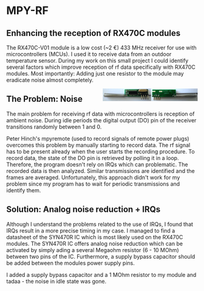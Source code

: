 # MPY-RF

## Enhancing the reception of RX470C modules

The RX470C-V01 module is a low cost (~2 €) 433 MHz receiver for use with microcontrollers (MCUs).
I used it to receive data from an outdoor temperature sensor.
During my work on this small project I could identify several factors which improve reception of rf data specifically with RX470C modules.
Most importantly: Adding just one resistor to the module may eradicate noise almost completely.

<img align="right" src="img/RX_front_back.jpg" width="250" height="auto" />

## The Problem: Noise
The main problem for receiving rf data with microcontrollers is reception of ambient noise.
During idle periods the digital output (DO) pin of the receiver transitions randomly between 1 and 0.

Peter Hinch's mpyremote (used to record signals of remote power plugs) overcomes this problem by manually starting to record data.
The rf signal has to be present already when the user starts the recording procedure. 
To record data, the state of the DO pin is retrieved by polling it in a loop.
Therefore, the program doesn't rely on IRQs which can problematic.
The recorded data is then analyzed. Similar transmissions are identified and the frames are averaged.
Unfortunately, this approach didn't work for my problem since my program has to wait for periodic transmissions and identify them.

## Solution: Analog noise reduction + IRQs

Although I understand the problems related to the use of IRQs, I found that IRQs result in a more precise timing in my case.
I managed to find a datasheet of the SYN470R IC which is most likely used on the RX470C modules.
The SYN470R IC offers analog noise reduction which can be activated by simply ading a several Megaohm resistor (6 - 10 MOhm) between two pins of the IC.
Furthermore, a supply bypass capacitor should be added between the modules power supply pins.

I added a supply bypass capacitor and a 1 MOhm resistor to my module and tadaa - the noise in idle state was gone.

